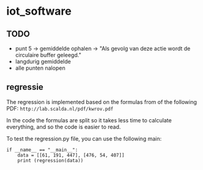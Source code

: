 # iot_software

## TODO

- punt 5 -> gemiddelde ophalen -> "Als gevolg van deze actie wordt de circulaire buffer geleegd."
- langdurig gemiddelde
- alle punten nalopen

## regressie
The regression is implemented based on the formulas from of the following PDF: ```http://lab.scalda.nl/pdf/kwrov.pdf``` 

In the code the formulas are split so it takes less time to calculate everything, and so the code is easier to read. 



To test the regression.py file, you can use the following main:

```
if __name__ == "__main__":
    data = [[61, 191, 447], [476, 54, 407]]
    print (regression(data))
```